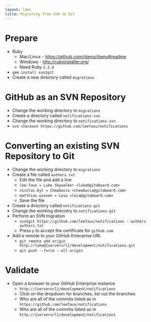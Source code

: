```yaml
---
layout: labs
title: Migrating from SVN to Git
---
```


# Prepare

- Ruby
  - Mac/Linux - https://github.com/rbenv/rbenv#readme
  - Windows - http://rubyinstaller.org/
  - Need Ruby `2.2.4`
- `gem install svn2git`
- Create a new directory called `migrations`

# GitHub as an SVN Repository
- Change the working directory to `migrations`
- Create a directory called `notifications-svn`
- Change the working directory to `notifications-svn`
- `svn checkout https://github.com/leefaus/notifications`

# Converting an existing SVN Repository to Git
- Change the working directory to `migrations`
- Create a file called `authors.txt`
  - Edit the file and add a line
  - `lee.faus = Luke Skywalker <luke@gitaboard.com>`
  - `nicolas.byl = Chewbacca <chewbacca@gitaboard.com>`
  - `matthias.wiesen = Leia <leia@gitaboard.com>`
  - Save the file
- Create a directory called `notifications-git`
- Change the working direcotry to `notifications-git`
- Perform an SVN migration
  - `svn2git https://github.com/leefaus/notifications --authors authors.txt`
  - Press `p` to accept the certificate for `github.com`
- Add a remote to your GitHub Enterprise URL
  - `git remote add origin http://luke@{serverurl}/development/notifications.git`
  - `git push --force --all origin`

# Validate
- Open a browser to your GitHub Enterprise instance
  - `http://{serverurl}/development/notifications`
  - Click on the dropdown for branches, list out the branches
  - Who are all of the commits listed as in `https://github.com/leefaus/notifications`
  - Who are all of the commits listed as in `http://{serverurl}/development/notifications`
